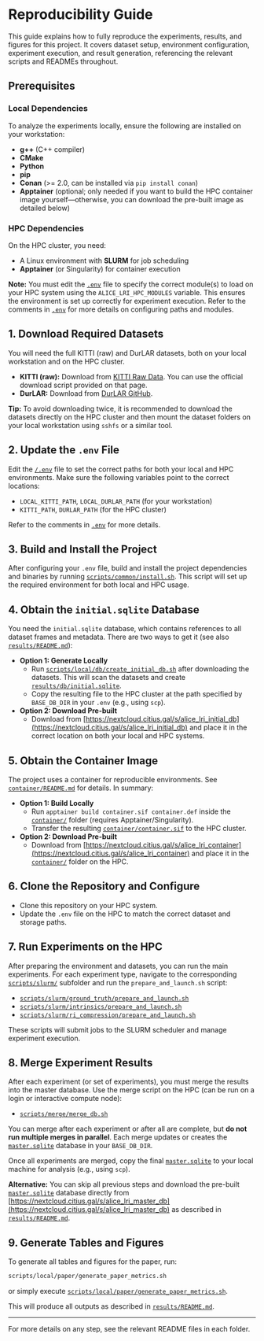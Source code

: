# Reproducibility Guide

This guide explains how to fully reproduce the experiments, results, and figures for this project. It covers dataset setup, environment configuration, experiment execution, and result generation, referencing the relevant scripts and READMEs throughout.

## Prerequisites

### Local Dependencies

To analyze the experiments locally, ensure the following are installed on your workstation:

- **g++** (C++ compiler)
- **CMake**
- **Python**
- **pip**
- **Conan** (>= 2.0, can be installed via `pip install conan`)
- **Apptainer** (optional; only needed if you want to build the HPC container image yourself—otherwise, you can download the pre-built image as detailed below)

### HPC Dependencies

On the HPC cluster, you need:

- A Linux environment with **SLURM** for job scheduling
- **Apptainer** (or Singularity) for container execution

**Note:** You must edit the [`.env`](.env) file to specify the correct module(s) to load on your HPC system using the `ALICE_LRI_HPC_MODULES` variable. This ensures the environment is set up correctly for experiment execution. Refer to the comments in [`.env`](.env) for more details on configuring paths and modules.

## 1. Download Required Datasets


You will need the full KITTI (raw) and DurLAR datasets, both on your local workstation and on the HPC cluster.

- **KITTI (raw):** Download from [KITTI Raw Data](https://www.cvlibs.net/datasets/kitti/raw_data.php). You can use the official download script provided on that page.
- **DurLAR:** Download from [DurLAR GitHub](https://github.com/l1997i/DurLAR).

**Tip:** To avoid downloading twice, it is recommended to download the datasets directly on the HPC cluster and then mount the dataset folders on your local workstation using `sshfs` or a similar tool.

## 2. Update the `.env` File

Edit the [`/.env`](.env) file to set the correct paths for both your local and HPC environments. Make sure the following variables point to the correct locations:

- `LOCAL_KITTI_PATH`, `LOCAL_DURLAR_PATH` (for your workstation)
- `KITTI_PATH`, `DURLAR_PATH` (for the HPC cluster)

Refer to the comments in [`.env`](.env) for more details.

## 3. Build and Install the Project

After configuring your `.env` file, build and install the project dependencies and binaries by running [`scripts/common/install.sh`](scripts/common/install.sh). This script will set up the required environment for both local and HPC usage.

## 4. Obtain the `initial.sqlite` Database


You need the `initial.sqlite` database, which contains references to all dataset frames and metadata. There are two ways to get it (see also [`results/README.md`](results/README.md)):

- **Option 1: Generate Locally**
	- Run [`scripts/local/db/create_initial_db.sh`](scripts/local/db/create_initial_db.sh) after downloading the datasets. This will scan the datasets and create [`results/db/initial.sqlite`](results/db/initial.sqlite).
	- Copy the resulting file to the HPC cluster at the path specified by `BASE_DB_DIR` in your `.env` (e.g., using `scp`).
- **Option 2: Download Pre-built**
	- Download from [https://nextcloud.citius.gal/s/alice_lri_initial_db](https://nextcloud.citius.gal/s/alice_lri_initial_db) and place it in the correct location on both your local and HPC systems.

## 5. Obtain the Container Image


The project uses a container for reproducible environments. See [`container/README.md`](container/README.md) for details. In summary:

- **Option 1: Build Locally**
	- Run `apptainer build container.sif container.def` inside the [`container/`](container/) folder (requires Apptainer/Singularity).
	- Transfer the resulting [`container/container.sif`](container/container.sif) to the HPC cluster.
- **Option 2: Download Pre-built**
	- Download from [https://nextcloud.citius.gal/s/alice_lri_container](https://nextcloud.citius.gal/s/alice_lri_container) and place it in the [`container/`](container/) folder on the HPC.

## 6. Clone the Repository and Configure

- Clone this repository on your HPC system.
- Update the `.env` file on the HPC to match the correct dataset and storage paths.

## 7. Run Experiments on the HPC


After preparing the environment and datasets, you can run the main experiments. For each experiment type, navigate to the corresponding [`scripts/slurm/`](scripts/slurm/) subfolder and run the `prepare_and_launch.sh` script:

- [`scripts/slurm/ground_truth/prepare_and_launch.sh`](scripts/slurm/ground_truth/prepare_and_launch.sh)
- [`scripts/slurm/intrinsics/prepare_and_launch.sh`](scripts/slurm/intrinsics/prepare_and_launch.sh)
- [`scripts/slurm/ri_compression/prepare_and_launch.sh`](scripts/slurm/ri_compression/prepare_and_launch.sh)

These scripts will submit jobs to the SLURM scheduler and manage experiment execution.

## 8. Merge Experiment Results


After each experiment (or set of experiments), you must merge the results into the master database. Use the merge script on the HPC (can be run on a login or interactive compute node):

- [`scripts/merge/merge_db.sh`](scripts/merge/merge_db.sh)

You can merge after each experiment or after all are complete, but **do not run multiple merges in parallel**. Each merge updates or creates the [`master.sqlite`](results/db/master.sqlite) database in your `BASE_DB_DIR`.

Once all experiments are merged, copy the final [`master.sqlite`](results/db/master.sqlite) to your local machine for analysis (e.g., using `scp`).


**Alternative:** You can skip all previous steps and download the pre-built [`master.sqlite`](results/db/master.sqlite) database directly from [https://nextcloud.citius.gal/s/alice_lri_master_db](https://nextcloud.citius.gal/s/alice_lri_master_db) as described in [`results/README.md`](results/README.md).

## 9. Generate Tables and Figures


To generate all tables and figures for the paper, run:

```bash
scripts/local/paper/generate_paper_metrics.sh
```

or simply execute [`scripts/local/paper/generate_paper_metrics.sh`](scripts/local/paper/generate_paper_metrics.sh).

This will produce all outputs as described in [`results/README.md`](results/README.md).

---

For more details on any step, see the relevant README files in each folder.
